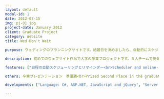 ```yaml
---
layout: default
modal-id: 1
date: 2012-07-15
img: pj-01.jpg
project-date: January 2012
client: Graduate Project
category: Website
title: Wed Don't Wait

purpose: ウェディングのプランニングサイトです。結婚日を決めましたら、自動的にスケジュールをアレンジしてくれるシステムです。<br> Help couples to manage their wedding and match the wedding-related vendors to the couples. After the wedding date is decided, users can choose the wedding type (traditional or western type) of their wedding. The system will then list the steps of preparation and automatically schedule the date of each step.

description: 初めてのウェブサイト作品で大学の卒業プロジェクトです。５人チームで開発しました。<br> Wed Don't Wait is my first complete website project as well as my graduate project. I am in a team with 5 members and be resposible for the schedule feature in this project.

features: ["日程の自動スケジューリングとリマインダー<br>Scheduler and online-remider help to automatically arrange the preparation", "サイト内にウェディングドレスや会場の業者との予約と連絡<br>Couples can book the wedding venue halls and find wedding dress providers", "交流掲示板の機能あり<br>Forum for couples to ask for advice"]

others: 卒業プレゼンテーション　準優勝<br>Prized Second Place in the graduate presentation

developments: ["Language: C#, ASP.NET, JavaScript and jQuery", "Server: IIS"]

---
```

